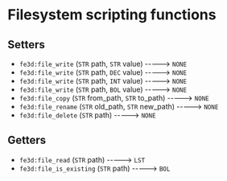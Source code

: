 # Filesystem scripting functions

## Setters

- `fe3d:file_write` (`STR` path, `STR` value) -----> `NONE`
- `fe3d:file_write` (`STR` path, `DEC` value) -----> `NONE`
- `fe3d:file_write` (`STR` path, `INT` value) -----> `NONE`
- `fe3d:file_write` (`STR` path, `BOL` value) -----> `NONE`
- `fe3d:file_copy` (`STR` from_path, `STR` to_path) -----> `NONE`
- `fe3d:file_rename` (`STR` old_path, `STR` new_path) -----> `NONE`
- `fe3d:file_delete` (`STR` path) -----> `NONE`

## Getters

- `fe3d:file_read` (`STR` path) -----> `LST`
- `fe3d:file_is_existing` (`STR` path) -----> `BOL`
